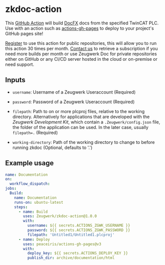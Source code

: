 # zkdoc-action

This [GitHub Action](https://github.com/features/actions) will build [DocFX](https://dotnet.github.io/docfx/) docs from the specified TwinCAT PLC. Use with an action such as [actions-gh-pages](https://github.com/peaceiris/actions-gh-pages) to deploy to your project's GitHub pages site!

[Register](mailto:info@zeugwerk.at) to use this action for public repositories, this will allow you to run this action 30 times per month. [Contact us](mailto:info@zeugwerk.at) to retrieve a subscription if you need more builds per month or use Zeugwerk Doc for private repositories either on GitHub or any CI/CD server hosted in the cloud or on-premise or need support.

## Inputs

* `username`: Username of a Zeugwerk Useraccount (Required)

* `password`: Password of a Zeugwerk Useraccount (Required)

* `filepath`: Path to on or more plcproj files, relative to the working directory. Alternatively for applications that are developed with the
*Zeugwerk Development Kit*, which contain a `.Zeugwerk/config.json` file, the folder of the application can be used. In the later case,
usually `filepath=.` (Required)

* `working-directory`: Path of the working directory to change to before running zkdoc (Optional, defaults to '.')

## Example usage

```yaml
name: Documentation
on:
  workflow_dispatch:
jobs:
  Build:
    name: Documentation
    runs-on: ubuntu-latest
    steps:
      - name: Build
        uses: Zeugwerk/zkdoc-action@1.0.0
        with:
          username: ${{ secrets.ACTIONS_ZGWK_USERNAME }}
          password: ${{ secrets.ACTIONS_ZGWK_PASSWORD }}
          filepath: 'Untitled1/Untitled1.plcproj'
      - name: Deploy
        uses: peaceiris/actions-gh-pages@v3
        with:
          deploy_key: ${{ secrets.ACTIONS_DEPLOY_KEY }}
          publish_dir: archive/documentation/html
```
